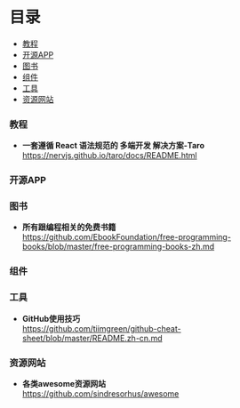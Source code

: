 # 目录
* [教程](#教程)
* [开源APP](#开源app)
* [图书](#图书)
* [组件](#组件)
* [工具](#工具)
* [资源网站](#资源网站)

### 教程
* **一套遵循 React 语法规范的 多端开发 解决方案-Taro**<br>
https://nervjs.github.io/taro/docs/README.html

### 开源APP

### 图书

* **所有跟编程相关的免费书籍**<br>
https://github.com/EbookFoundation/free-programming-books/blob/master/free-programming-books-zh.md

### 组件

### 工具

* **GitHub使用技巧**<br>
https://github.com/tiimgreen/github-cheat-sheet/blob/master/README.zh-cn.md

### 资源网站

* **各类awesome资源网站**<br>
https://github.com/sindresorhus/awesome
